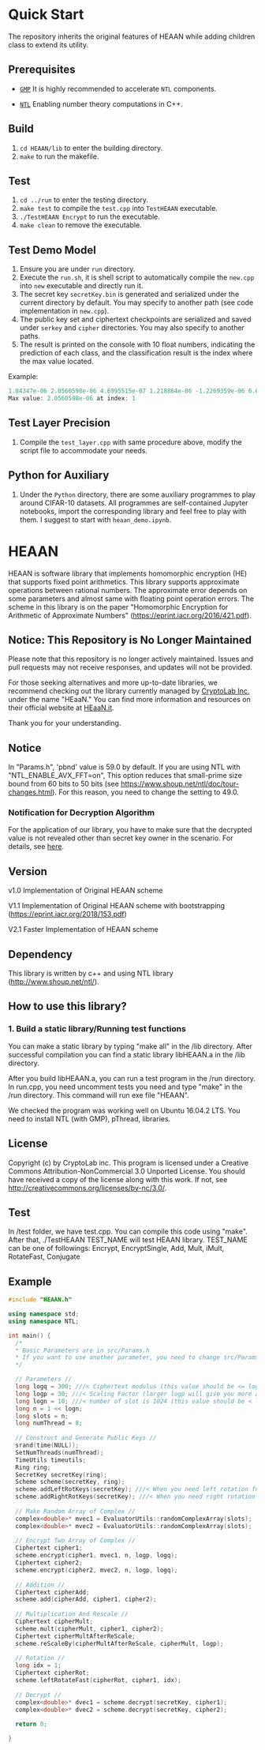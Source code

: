 # Quick Start
The repository inherits the original features of HEAAN while adding children class to extend its utility.

## Prerequisites
- [`GMP`](https://gmplib.org)
It is highly recommended to accelerate `NTL` components.

- [`NTL`](http://www.shoup.net/ntl/)
Enabling number theory computations in C++.

## Build
1. `cd HEAAN/lib` to enter the building directory.
2. `make` to run the makefile.

## Test
1. `cd ../run` to enter the testing directory.
2. `make test` to compile the `test.cpp` into `TestHEAAN` executable.
3. `./TestHEAAN Encrypt` to run the executable.
4. `make clean` to remove the executable.

## Test Demo Model
1. Ensure you are under `run` directory.
2. Execute the `run.sh`, it is shell script to automatically compile the `new.cpp` into `new` executable and directly run it.
3. The secret key `secretKey.bin` is generated and serialized under the current directory by default. You may specify to another path (see code implementation in `new.cpp`).
4. The public key set and ciphertext checkpoints are serialized and saved under `serkey` and `cipher` directories. You may also specify to another paths.
5. The result is printed on the console with 10 float numbers, indicating the prediction of each class, and the classification result is the index where the max value located.

Example:
```c++
1.84347e-06 2.0560598e-06 4.6995515e-07 1.218864e-06 -1.2269359e-06 6.6855303e-07 1.1520117e-06 -3.0805123e-06 8.7770081e-07 -1.9588662e-07 
Max value: 2.0560598e-06 at index: 1
```

## Test Layer Precision
1. Compile the `test_layer.cpp` with same procedure above, modify the script file to accommodate your needs.

## Python for Auxiliary
1. Under the `Python` directory, there are some auxiliary programmes to play around CIFAR-10 datasets. All programmes are self-contained Jupyter notebooks, import the corresponding library and feel free to play with them. I suggest to start with `heaan_demo.ipynb`.

# HEAAN
HEAAN is software library that implements homomorphic encryption (HE) that supports fixed point arithmetics.
This library supports approximate operations between rational numbers.
The approximate error depends on some parameters and almost same with floating point operation errors.
The scheme in this library is on the paper "Homomorphic Encryption for Arithmetic of Approximate Numbers" (https://eprint.iacr.org/2016/421.pdf).

## Notice: This Repository is No Longer Maintained

Please note that this repository is no longer actively maintained. Issues and pull requests may not receive responses, and updates will not be provided.

For those seeking alternatives and more up-to-date libraries, we recommend checking out the library currently managed by [CryptoLab Inc.](https://www.cryptolab.co.kr) under the name "HEaaN." You can find more information and resources on their official website at [HEaaN.it](https://heaan.it).

Thank you for your understanding.

## Notice
In "Params.h", 'pbnd' value is 59.0 by default.
If you are using NTL with "NTL_ENABLE_AVX_FFT=on", This option reduces that small-prime size bound from 60 bits to 50 bits (see https://www.shoup.net/ntl/doc/tour-changes.html).
For this reason, you need to change the setting to 49.0.

### Notification for Decryption Algorithm
For the application of our library, you have to make sure that the decrypted value is not revealed other than secret key owner in the scenario. For details, see [here](SECURITY.md).

## Version
v1.0 Implementation of Original HEAAN scheme

V1.1 Implementation of Original HEAAN scheme with bootstrapping (https://eprint.iacr.org/2018/153.pdf)

V2.1 Faster Implementation of HEAAN scheme

## Dependency
This library is written by c++ and using NTL library (http://www.shoup.net/ntl/).

## How to use this library?
### 1. Build a static library/Running test functions
You can make a static library by typing "make all" in the /lib directory. After successful compilation you can find a static library libHEAAN.a in the /lib directory.

After you build libHEAAN.a, you can run a test program in the /run directory. In run.cpp, you need uncomment tests you need and type "make" in the /run directory. This command will run exe file "HEAAN".

We checked the program was working well on Ubuntu 16.04.2 LTS. You need to install NTL (with GMP), pThread, libraries.

## License
Copyright (c) by CryptoLab inc.
This program is licensed under a
Creative Commons Attribution-NonCommercial 3.0 Unported License.
You should have received a copy of the license along with this
work.  If not, see <http://creativecommons.org/licenses/by-nc/3.0/>.

## Test
In /test folder, we have test.cpp.
You can compile this code using "make".
After that, ./TestHEAAN TEST_NAME will test HEAAN library.
TEST_NAME can be one of followings: Encrypt, EncryptSingle, Add, Mult, iMult, RotateFast, Conjugate

## Example
```c++
#include "HEAAN.h"

using namespace std;
using namespace NTL;

int main() {
  /*
  * Basic Parameters are in src/Params.h
  * If you want to use another parameter, you need to change src/Params.h file and re-complie this library.
  */

  // Parameters //
  long logq = 300; ///< Ciphertext modulus (this value should be <= logQ in "scr/Params.h")
  long logp = 30; ///< Scaling Factor (larger logp will give you more accurate value)
  long logn = 10; ///< number of slot is 1024 (this value should be < logN in "src/Params.h")
  long n = 1 << logn;
  long slots = n;
  long numThread = 8;
	
  // Construct and Generate Public Keys //
  srand(time(NULL));
  SetNumThreads(numThread);
  TimeUtils timeutils;
  Ring ring;
  SecretKey secretKey(ring);
  Scheme scheme(secretKey, ring);
  scheme.addLeftRotKeys(secretKey); ///< When you need left rotation for the vectorized message
  scheme.addRightRotKeys(secretKey); ///< When you need right rotation for the vectorized message
  
  // Make Random Array of Complex //
  complex<double>* mvec1 = EvaluatorUtils::randomComplexArray(slots);
  complex<double>* mvec2 = EvaluatorUtils::randomComplexArray(slots);
  
  // Encrypt Two Array of Complex //
  Ciphertext cipher1;
  scheme.encrypt(cipher1, mvec1, n, logp, logq);
  Ciphertext cipher2;
  scheme.encrypt(cipher2, mvec2, n, logp, logq);
  
  // Addition //
  Ciphertext cipherAdd;
  scheme.add(cipherAdd, cipher1, cipher2);
  
  // Multiplication And Rescale //
  Ciphertext cipherMult;
  scheme.mult(cipherMult, cipher1, cipher2);
  Ciphertext cipherMultAfterReScale;
  scheme.reScaleBy(cipherMultAfterReScale, cipherMult, logp);
  
  // Rotation //
  long idx = 1;
  Ciphertext cipherRot;
  scheme.leftRotateFast(cipherRot, cipher1, idx);
  
  // Decrypt //
  complex<double>* dvec1 = scheme.decrypt(secretKey, cipher1);
  complex<double>* dvec2 = scheme.decrypt(secretKey, cipher2);
  
  return 0;

}
  
```
